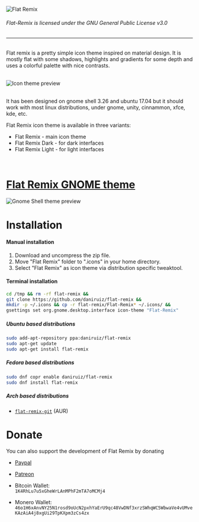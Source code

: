 ![Flat Remix](https://cdn.rawgit.com/daniruiz/Flat-Remix/master/logo.png)

###### Flat-Remix is licensed under the GNU General Public License v3.0
<hr>
<br>
Flat remix is a pretty simple icon theme inspired on material design. It is mostly flat with some shadows, highlights and gradients for some depth and uses a colorful palette with nice contrasts.
<br><br>

![Icon theme preview](https://raw.githubusercontent.com/daniruiz/Flat-Remix/master/preview.png)
<br><br>

It has been designed on gnome shell 3.26 and ubuntu 17.04 but it should work with most linux distributions, under gnome, unity, cinnammon, xfce, kde, etc.

Flat Remix icon theme is available in three variants:
 - Flat Remix - main icon theme
 - Flat Remix Dark - for dark interfaces
 - Flat Remix Light - for light interfaces

<br/>

# [Flat Remix GNOME theme](https://github.com/daniruiz/Flat-Remix-GNOME-theme)
![Gnome Shell theme preview](https://raw.githubusercontent.com/daniruiz/Flat-Remix-GNOME-theme/master/Images/1.png)

# Installation

#### Manual installation

1. Download and uncompress the zip file.
1. Move "Flat Remix" folder to ".icons" in your home directory.
1. Select "Flat Remix" as icon theme via distribution specific tweaktool.

#### Terminal installation

```sh
cd /tmp && rm -rf flat-remix &&
git clone https://github.com/daniruiz/flat-remix &&
mkdir -p ~/.icons && cp -r flat-remix/Flat-Remix* ~/.icons/ &&
gsettings set org.gnome.desktop.interface icon-theme "Flat-Remix"
```

##### Ubuntu based distributions

```sh
sudo add-apt-repository ppa:daniruiz/flat-remix
sudo apt-get update
sudo apt-get install flat-remix
```

##### Fedora based distributions

```sh
sudo dnf copr enable daniruiz/flat-remix
sudo dnf install flat-remix
```

##### Arch based distributions
+ [`flat-remix-git`](https://aur.archlinux.org/packages/flat-remix-git/) (AUR)


# Donate

You can also support the development of Flat Remix by donating  

- [Paypal](https://www.paypal.com/cgi-bin/webscr?cmd=_s-xclick&hosted_button_id=7LEWLS78EAJGJ)  
  
- [Patreon](https://www.patreon.com/daniruiz)  
  
- Bitcoin Wallet:  
`1K4RhLu7u5xGheWrLAnMPhF2mTA7oMCMj4`  
  
- Monero Wallet:   `46o1H6xAnvNY25N1rosd9oUcN2pxhYaErU9qc48VwDNf3xrzSWhqWC5WbwaVe4vUMveKAzAiA4j8xgUi29TpKXpm3zCs4zx`  
